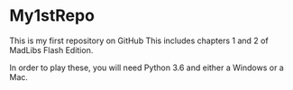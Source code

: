 # My1stRepo
This is my first repository on GitHub
This includes chapters 1 and 2 of MadLibs Flash Edition.

In order to play these, you will need Python 3.6 and either a Windows or a Mac.
